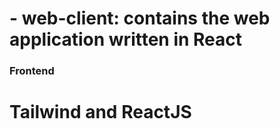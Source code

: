 # - **web-client**: contains the web application written in React 

### Frontend
 # Tailwind and ReactJS